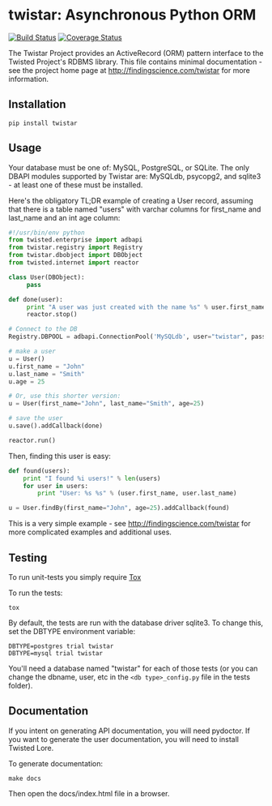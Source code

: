 # twistar: Asynchronous Python ORM
[![Build Status](https://secure.travis-ci.org/bmuller/twistar.png?branch=master)](https://travis-ci.org/bmuller/twistar) [![Coverage Status](https://coveralls.io/repos/bmuller/twistar/badge.svg?branch=master&service=github)](https://coveralls.io/github/bmuller/twistar?branch=master)

The Twistar Project provides an ActiveRecord (ORM) pattern interface to the Twisted Project's RDBMS library.  This file contains minimal documentation - see the project home page at http://findingscience.com/twistar for more information.

## Installation

```
pip install twistar
```

## Usage
Your database must be one of: MySQL, PostgreSQL, or SQLite.  The only DBAPI modules supported by Twistar are: MySQLdb, psycopg2, and sqlite3 - at least one of these must be installed.

Here's the obligatory TL;DR example of creating a User record, assuming that there is a table named "users" with varchar columns for first_name and last_name and an int age column:

```python
#!/usr/bin/env python
from twisted.enterprise import adbapi
from twistar.registry import Registry
from twistar.dbobject import DBObject
from twisted.internet import reactor

class User(DBObject):
     pass

def done(user):
     print "A user was just created with the name %s" % user.first_name
     reactor.stop()

# Connect to the DB
Registry.DBPOOL = adbapi.ConnectionPool('MySQLdb', user="twistar", passwd="apass", db="twistar")

# make a user
u = User()
u.first_name = "John"
u.last_name = "Smith"
u.age = 25

# Or, use this shorter version:
u = User(first_name="John", last_name="Smith", age=25)

# save the user
u.save().addCallback(done)

reactor.run()
```

Then, finding this user is easy:

```python
def found(users):
    print "I found %i users!" % len(users)
    for user in users:
        print "User: %s %s" % (user.first_name, user.last_name)

u = User.findBy(first_name="John", age=25).addCallback(found)
```

This is a very simple example - see http://findingscience.com/twistar for more complicated examples and additional uses.

## Testing
To run unit-tests you simply require [Tox](https://tox.readthedocs.org)

To run the tests:
```
tox
```

By default, the tests are run with the database driver sqlite3.  To change this, set the DBTYPE environment variable:

```
DBTYPE=postgres trial twistar
DBTYPE=mysql trial twistar
```

You'll need a database named "twistar" for each of those tests (or you can change the dbname, user, etc in the `<db type>_config.py` file in the tests folder).

## Documentation
If you intent on generating API documentation, you will need pydoctor.  If you want to generate the user documentation, you will need to install Twisted Lore.

To generate documentation:

```
make docs
```

Then open the docs/index.html file in a browser.
